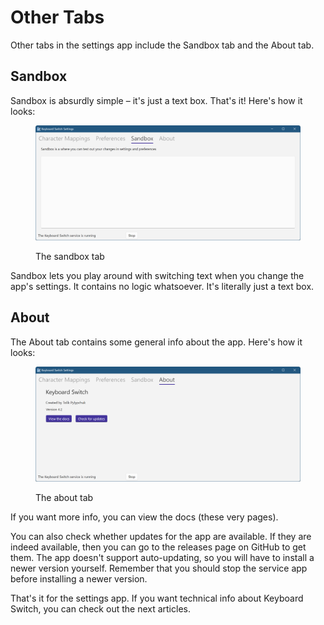 # Other Tabs

Other tabs in the settings app include the Sandbox tab and the About tab.

## Sandbox

Sandbox is absurdly simple – it's just a text box. That's it! Here's how it looks:

<figure><img src="../.gitbook/assets/v4.2-screen-sandbox.png" alt="The sandbox tab"><figcaption><p>The sandbox tab</p></figcaption></figure>

Sandbox lets you play around with switching text when you change the app's settings. It contains no logic whatsoever. It's literally just a text box.

## About

The About tab contains some general info about the app. Here's how it looks:

<figure><img src="../.gitbook/assets/v4.2-screen-about.png" alt="The about tab"><figcaption><p>The about tab</p></figcaption></figure>

If you want more info, you can view the docs (these very pages).

You can also check whether updates for the app are available. If they are indeed available, then you can go to the releases page on GitHub to get them. The app doesn't support auto-updating, so you will have to install a newer version yourself. Remember that you should stop the service app before installing a newer version.

That's it for the settings app. If you want technical info about Keyboard Switch, you can check out the next articles.

